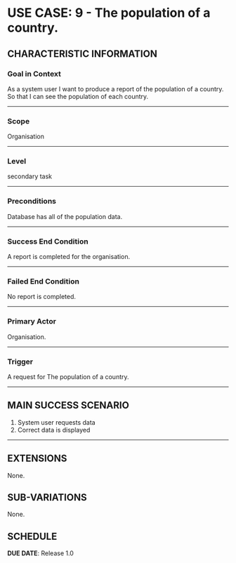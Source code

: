 
# USE CASE: 9 - The population of a country.

## CHARACTERISTIC INFORMATION

### Goal in Context

As a system user I want to produce a report of the population of a country.
So that I can see the population of each country.

---

### Scope </h3> Organisation

---

### Level </h3> secondary task

---

### Preconditions </h3> Database has all of the population data.

---

### Success End Condition </h3> A report is completed for the organisation.

---

### Failed End Condition </h3> No report is completed.

---

### Primary Actor </h3> Organisation.

---

### Trigger </h3> A request for The population of a country.

---

## MAIN SUCCESS SCENARIO

1. System user requests data
2. Correct data is displayed 

---

## EXTENSIONS

None.

## SUB-VARIATIONS

None.

## SCHEDULE

**DUE DATE**: Release 1.0
